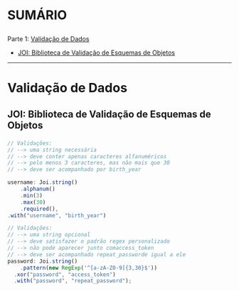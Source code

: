 # <p id="sumario">SUMÁRIO</p>

Parte 1: <a href="#validacao-dados">Validação de Dados</a>
- <a href="#JOI">JOI: Biblioteca de Validação de Esquemas de Objetos</a>

---

# <p id="validacao-dados">Validação de Dados</p>

## <p id="JOI">JOI: Biblioteca de Validação de Esquemas de Objetos</p>

```javascript
// Validações:
// --> uma string necessária
// --> deve conter apenas caracteres alfanuméricos
// --> pelo menos 3 caracteres, mas não mais que 30
// --> deve ser acompanhado por birth_year

username: Joi.string()
    .alphanum()
    .min(3)
    .max(30)
    .required(),
.with("username", "birth_year")

// Validações:
// --> uma string opcional
// --> deve satisfazer o padrão regex personalizado
// --> não pode aparecer junto comaccess_token
// --> deve ser acompanhado repeat_passworde igual a ele
password: Joi.string()
    .pattern(new RegExp('^[a-zA-Z0-9]{3,30}$'))
  .xor("password", "access_token")
  .with("password", "repeat_password");
```